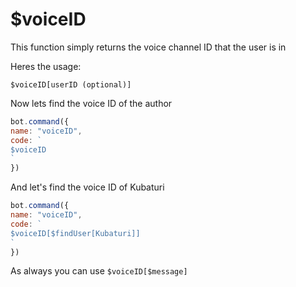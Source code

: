 # $voiceID

This function simply returns the voice channel ID that the user is in

Heres the usage:

```text
$voiceID[userID (optional)]
```

Now lets find the voice ID of the author

```javascript
bot.command({
name: "voiceID",
code: `
$voiceID
`
})
```

And let's find the voice ID of Kubaturi

```javascript
bot.command({
name: "voiceID",
code: `
$voiceID[$findUser[Kubaturi]]
`
})
```

As always you can use `$voiceID[$message]`

